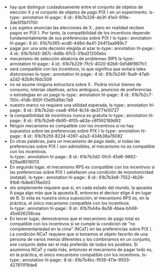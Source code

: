 - hay que distinguir cuidadosamente  entre  el  conjunto  de  objetos  de  elección  X y  el  conjunto  de  objetos  de  pago P(X ) en un experimento.
  ls-type:: annotation
  hl-page:: 6
  id:: 61b7b326-de3f-41e0-919e-3de5f5b11700
- Los sujetos anuncian las elecciones de X , pero en realidad reciben  pagos  en  P(X ).  Por  tanto,  la  compatibilidad  de  los  incentivos  depende  fundamentalmente de    sus    preferencias    sobre    P(X )
  ls-type:: annotation
  hl-page:: 6
  id:: 61b7b365-ecd6-448d-8a41-244f3aa989c7
- pagar por una sola decisión elegida al azar 
  ls-type:: annotation
  hl-page:: 4
  id:: 61b7b1d3-387c-4d9b-97c5-31bd21200ebc
- mecanismo de selección aleatoria de problemas (RPS
  ls-type:: annotation
  hl-page:: 4
  id:: 61b7b229-7fc5-4020-82b6-0d1d8f987fc1
- será compatible con los incentivos, lo que significa que evitará tales distorsiones
  ls-type:: annotation
  hl-page:: 4
  id:: 61b7b246-1ba9-47a8-a2d2-82b9c16dc509
- no  se  asume  ninguna  estructura   sobre   X .   Podría   incluir   bienes   de   consumo,   loterías   objetivas,   actos   ambiguos,  anuncios  de  preferencias  o  estrategias  en  un  juego
  ls-type:: annotation
  hl-page:: 8
  id:: 61b7b2c7-150c-41db-850f-f3e65d9dc7a9
- nuestro   marco   no   requiere   una   utilidad   esperada,
  ls-type:: annotation
  hl-page:: 8
  id:: 61b7b2dc-cea8-4f64-8c14-de3771e10727
- la  compatibilidad  de  incentivos  nunca  es  gratuita
  ls-type:: annotation
  hl-page:: 8
  id:: 61b7b2e8-6b95-4f05-a63a-c6f592189d92
- Ningún  mecanismo  es  compatible  con  los  incentivos  si  no  hay  supuestos  sobre  las  preferencias sobre P(X )
  ls-type:: annotation
  hl-page:: 8
  id:: 61b7b2fd-8224-4397-a2a3-434b38a76082
- En otras palabras, para un mecanismo de pago dado, si todas las preferencias   sobre   P(X  )  son   admisibles,   el   mecanismo   no   es   compatible   con   los   incentivos.  
  ls-type:: annotation
  hl-page:: 8
  id:: 61b7b3d2-0fc5-45d6-9862-629ad8516013
- En segundo lugar, el mecanismo RPS es compatible con los incentivos si las preferencias   sobre   P(X )   satisfacen   una   condición   de   monotonicidad   (estatal). 
  ls-type:: annotation
  hl-page:: 8
  id:: 61b7b3e8-7552-4b26-91b6-fb8e6176e003
- sto   simplemente requiere que si, en cada estado del mundo, la apuesta A paga algo más que la  apuesta  B,  entonces  el  decisor  elige  A  en  lugar  de  B.  Si  esta  es  nuestra  única  suposición, el mecanismo RPS es, en la práctica, el único mecanismo compatible con los incentivos.    
  ls-type:: annotation
  hl-page:: 8
  id:: 61b7b44a-9a38-4bea-b048-45e826256cea
- En   tercer   lugar,   demostramos   que   el   mecanismo   de   pago   total   es   compatible con los incentivos si se cumple la condición de "no complementariedad en la cima" (NCaT) en las preferencias sobre P(X ). La condición NCaT requiere que si tomamos el  objeto  favorito  de  una  persona  de  varios  menús  diferentes  y  los  combinamos  en  un  conjunto,  ese  conjunto  debe  ser  el  más  preferido  de  todos  los  posibles.  Si  asumimos  NCaT  y  nada  más,  entonces  el  mecanismo  de  pagar  todo  es,  en  la  práctica,  el  único  mecanismo compatible con los incentivos.
  ls-type:: annotation
  hl-page:: 8
  id:: 61b7b4bc-f939-411e-9503-427811f19de6